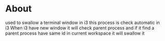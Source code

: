 # About

used to swallow a terminal window in i3
this process is check automatic in i3
When i3 have new window it will check parent process 
and if it find a parent process have same id in current workspace it will swallow it
